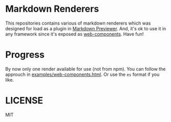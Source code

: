 # Markdown Renderers

This repositories contains various of markdown renderers which was designed for load as a plugin in [Markdown Previewer](https://github.com/pengson-wang/markdown-previewer). And, it's ok to use it in any framework since it's exposed as [web-components](https://developer.mozilla.org/en-US/docs/Web/Web_Components). Have fun!

# Progress
By now only one render available for use (not from npm). You can follow the approuch in [examples/web-components.html](examples/web-components.html). Or use the `es` format if you like.

# LICENSE
MIT